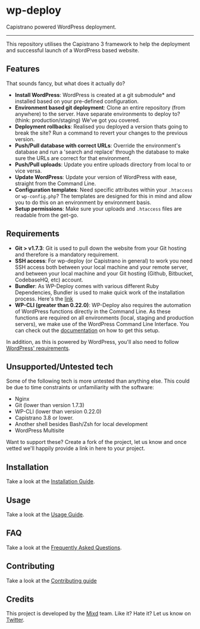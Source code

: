 # wp-deploy

Capistrano powered WordPress deployment.

---

This repository utilises the Capistrano 3 framework to help the deployment and successful launch of a WordPress based website.

## Features

That sounds fancy, but what does it actually do?

- **Install WordPress**: WordPress is created at a git submodule* and installed based on your pre-defined configuration.
- **Environment based git deployment**: Clone an entire repository (from anywhere) to the server. Have separate environments to deploy to? (think: production/staging) We've got you covered.
- **Deployment rollbacks**: Realised you deployed a version thats going to break the site? Run a command to revert your changes to the previous version.
- **Push/Pull database with correct URLs**: Override the environment's database and run a 'search and replace' through the database to make sure the URLs are correct for that environment.
- **Push/Pull uploads**: Update you entire uploads directory from local to <environment> or vice versa.
- **Update WordPress**: Update your version of WordPress with ease, straight from the Command Line.
- **Configuration templates**: Need specific attributes within your `.htaccess` or `wp-config.php`? The templates are designed for this in mind and allow you to do this on an environment by environment basis.
- **Setup permissions**: Make sure your uploads and `.htaccess` files are readable from the get-go.

## Requirements

- **Git > v1.7.3**: Git is used to pull down the website from your Git hosting and therefore is a mandatory requirement.
- **SSH access**: For wp-deploy (or Capistrano in general) to work you need SSH access both between your local machine and your remote server, and between your local machine and your Git hosting (Github, Bitbucket, CodebaseHQ, etc) account.
- **Bundler**: As WP-Deploy comes with various different Ruby Dependencies, Bundler is used to make quick work of the installation process. Here's the [link](http://bundler.io/)
- **WP-CLI (greater than 0.22.0)**: WP-Deploy also requires the automation of WordPress functions directly in the Command Line. As these functions are required on all environments (local, staging and production servers), we make use of the WordPress Command Line Interface. You can check out the [documentation](http://wp-cli.org/#install) on how to get this setup.

In addition, as this is powered by WordPress, you'll also need to follow [WordPress' requirements](https://codex.wordpress.org/Hosting_WordPress).

## Unsupported/Untested tech

Some of the following tech is more untested than anything else. This could be due to time constraints or unfamiliarity with the software:

- Nginx
- Git (lower than version 1.7.3)
- WP-CLI (lower than version 0.22.0)
- Capistrano 3.8 or lower.
- Another shell besides Bash/Zsh for local development
- WordPress Multisite

Want to support these? Create a fork of the project, let us know and once vetted we'll happily provide a link in here to your project.

## Installation

Take a look at the [Installation Guide](https://github.com/Mixd/wp-deploy/wiki/Installation).

## Usage

Take a look at the [Usage Guide](https://github.com/Mixd/wp-deploy/wiki/Usage).

## FAQ

Take a look at the [Frequently Asked Questions](https://github.com/Mixd/wp-deploy/wiki/FAQ).

## Contributing

Take a look at the [Contributing guide](https://github.com/Mixd/wp-deploy/wiki/Contributing)

## Credits

This project is developed by the [Mixd](http://www.mixd.co.uk) team. Like it? Hate it? Let us know on [Twitter](http://twitter.com/mixd).

